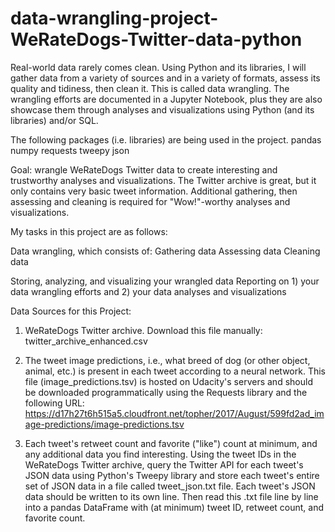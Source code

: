 # data-wrangling-project-WeRateDogs-Twitter-data-python

Real-world data rarely comes clean. Using Python and its libraries, I will gather data from a variety of sources and in a variety of formats, assess its quality and tidiness, then clean it. This is called data wrangling. The wrangling efforts are documented in a Jupyter Notebook, plus they are also showcase them through analyses and visualizations using Python (and its libraries) and/or SQL.

The following packages (i.e. libraries) are being used in the project. 
    pandas
    numpy
    requests
    tweepy
    json

Goal: wrangle WeRateDogs Twitter data to create interesting and trustworthy analyses and visualizations. The Twitter archive is great, but it only contains very basic tweet information. Additional gathering, then assessing and cleaning is required for "Wow!"-worthy analyses and visualizations.

My tasks in this project are as follows:

Data wrangling, which consists of:
        Gathering data
        Assessing data
        Cleaning data
        
Storing, analyzing, and visualizing your wrangled data
Reporting on 1) your data wrangling efforts and 2) your data analyses and visualizations

Data Sources for this Project:

1) WeRateDogs Twitter archive. Download this file manually: twitter_archive_enhanced.csv

2) The tweet image predictions, i.e., what breed of dog (or other object, animal, etc.) is present in each tweet according to a neural network. This file (image_predictions.tsv) is hosted on Udacity's servers and should be downloaded programmatically using the Requests library and the following URL: https://d17h27t6h515a5.cloudfront.net/topher/2017/August/599fd2ad_image-predictions/image-predictions.tsv

3) Each tweet's retweet count and favorite ("like") count at minimum, and any additional data you find interesting. Using the tweet IDs in the WeRateDogs Twitter archive, query the Twitter API for each tweet's JSON data using Python's Tweepy library and store each tweet's entire set of JSON data in a file called tweet_json.txt file. Each tweet's JSON data should be written to its own line. Then read this .txt file line by line into a pandas DataFrame with (at minimum) tweet ID, retweet count, and favorite count. 


